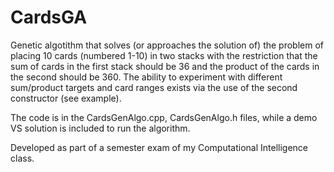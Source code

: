 # CardsGA

Genetic algotithm that solves (or approaches the solution of) the problem of placing 10 cards (numbered 1-10) in two stacks with the restriction that the sum of cards in the first stack should be 36 and the product of the cards in the second should be 360. The ability to experiment with different sum/product targets and card ranges exists via the use of the second constructor (see example). 

The code is in the CardsGenAlgo.cpp, CardsGenAlgo.h files, while a demo VS solution is included to run the algorithm.

Developed as part of a semester exam of my Computational Intelligence class.
